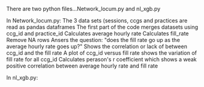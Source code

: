 There are two python files...Network_locum.py and nl_xgb.py

In Network_locum.py:
The 3 data sets (sessions, ccgs and practices are read as pandas dataframes
The first part of the code merges datasets using ccg_id and practice_id
Calculates average hourly rate
Calculates fill_rate
Remove NA rows
Ansers the question: "does the fill rate go up as the average hourly rate goes up?"
Shows the correlation or lack of between ccg_id and the fill rate
A plot of ccg_id versus fill rate shows the variation of fill rate for all ccg_id
Calculates perason's r coefficient which shows a weak positive correlation between average hourly rate and fill rate

In nl_xgb.py:

